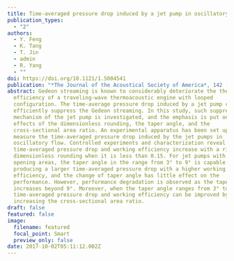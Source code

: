 ```yaml
---
title: Time-averaged pressure drop induced by a jet pump in oscillatory flow
publication_types:
  - "2"
authors:
  - Y. Feng
  - K. Tang
  - T. Jin
  - admin
  - R. Yang
  - ""
doi: https://doi.org/10.1121/1.5004541
publication: "*The Journal of the Acoustical Society of America*, 142 (4)"
abstract: Gedeon streaming is known to considerably deteriorate the thermal
  efficiency of a traveling-wave thermoacoustic engine with looped
  configuration. The time-average pressure drop induced by a jet pump can
  efficiently suppress the Gedeon streaming. In this study, such suppression
  mechanism of the jet pump is investigated, and the emphasis is put on the
  effects of the dimensionless rounding, the taper angle, and the
  cross-sectional area ratio. An experimental apparatus has been set up to
  measure the time-averaged pressure drop induced by the jet pumps in
  oscillatory flow. Controlled experiments and characterization reveal the
  time-averaged pressure drop and working efficiency increase with a rise in
  dimensionless rounding when it is less than 0.15. For jet pumps with the fixed
  opening areas, the taper angle in the range from 3° to 9° is capable of
  producing a larger time-averaged pressure drop with a higher working
  efficiency, and the change of taper angle has little effect on the
  performance. However, performance degradation is observed as the taper angle
  increases beyond 9°. Moreover, when the taper angle ranges from 3° to 9°, the
  time-averaged pressure drop and working efficiency can be improved by
  increasing the cross-sectional area ratio.
draft: false
featured: false
image:
  filename: featured
  focal_point: Smart
  preview_only: false
date: 2017-10-02T05:11:12.002Z
---
```


